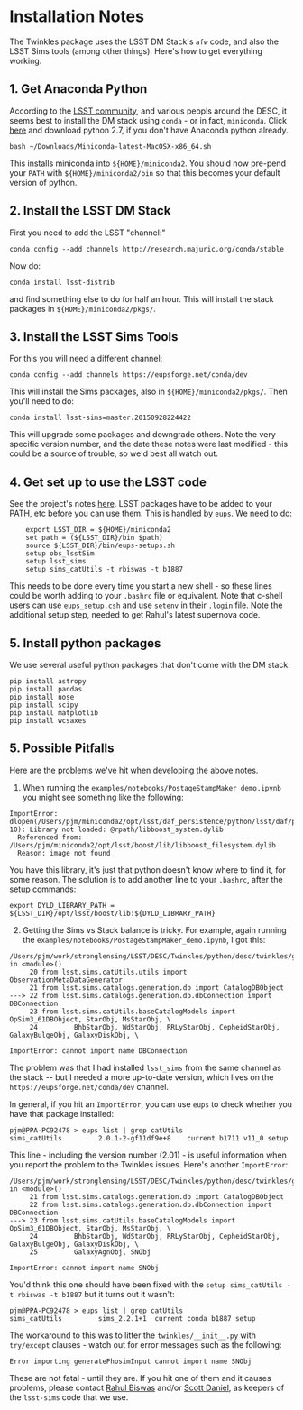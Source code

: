 # Installation Notes

The Twinkles package uses the LSST DM Stack's `afw` code, and also the LSST
Sims tools (among other things). Here's how to get everything working.

## 1. Get Anaconda Python

According to the [LSST community](https://community.lsst.org/t/up-and-running-with-sims-maf-contrib/383), and
various peopls around the DESC, it seems best to install the DM stack using `conda` - or in fact, `miniconda`.
Click [here](http://conda.pydata.org/miniconda.html) and download python 2.7, if you don't have Anaconda python already.
```
bash ~/Downloads/Miniconda-latest-MacOSX-x86_64.sh
```
This installs miniconda into `${HOME}/miniconda2`. You should now pre-pend your `PATH` with `${HOME}/miniconda2/bin` so that this becomes your default version of python.


## 2. Install the LSST DM Stack

First you need to add the LSST "channel:"
```
conda config --add channels http://research.majuric.org/conda/stable
```
Now do:
```
conda install lsst-distrib
```
and find something else to do for half an hour. This will install the stack packages in `${HOME}/miniconda2/pkgs/`.


## 3. Install the LSST Sims Tools

For this you will need a different channel:
```
conda config --add channels https://eupsforge.net/conda/dev
```
This will install the Sims packages, also in `${HOME}/miniconda2/pkgs/`. Then you'll need to do:
```
conda install lsst-sims=master.20150928224422
```
This will upgrade some packages and downgrade others. Note the very specific
version number, and the date these notes were last modified - this could be a source of trouble, so we'd best all watch out.


## 4. Get set up to use the LSST code

See the project's notes [here](https://confluence.lsstcorp.org/display/LSWUG/Using+the+LSST+Stack).
LSST packages have to be added to your PATH, etc before you can use them. This is handled by `eups`. We need to do:
```
    export LSST_DIR = ${HOME}/miniconda2
    set path = (${LSST_DIR}/bin $path)
    source ${LSST_DIR}/bin/eups-setups.sh
    setup obs_lsstSim
    setup lsst_sims
    setup sims_catUtils -t rbiswas -t b1887
```
This needs to be done every time you start a new shell - so these lines could be worth adding to your `.bashrc` file or equivalent. Note that c-shell users can use `eups_setup.csh` and use `setenv` in their `.login` file. Note the additional setup step, needed to get Rahul's latest supernova code.


## 5. Install python packages

We use several useful python packages that don't come with the DM stack:
```
pip install astropy
pip install pandas
pip install nose
pip install scipy
pip install matplotlib
pip install wcsaxes
```

## 5. Possible Pitfalls

Here are the problems we've hit when developing the above notes.

1. When running the `examples/notebooks/PostageStampMaker_demo.ipynb` you might see something like the following:
```
ImportError: dlopen(/Users/pjm/miniconda2/opt/lsst/daf_persistence/python/lsst/daf/persistence/_persistenceLib.so, 10): Library not loaded: @rpath/libboost_system.dylib
  Referenced from: /Users/pjm/miniconda2/opt/lsst/boost/lib/libboost_filesystem.dylib
  Reason: image not found
```
You have this library, it's just that python doesn't know where to find it, for some reason. The solution is to add another line to your `.bashrc`, after the setup commands:
```
export DYLD_LIBRARY_PATH = ${LSST_DIR}/opt/lsst/boost/lib:${DYLD_LIBRARY_PATH}
```

2. Getting the Sims vs Stack balance is tricky. For example,
again running the `examples/notebooks/PostageStampMaker_demo.ipynb`, I got this:
```
/Users/pjm/work/stronglensing/LSST/DESC/Twinkles/python/desc/twinkles/generatePhosimInput.py in <module>()
     20 from lsst.sims.catUtils.utils import ObservationMetaDataGenerator
     21 from lsst.sims.catalogs.generation.db import CatalogDBObject
---> 22 from lsst.sims.catalogs.generation.db.dbConnection import DBConnection
     23 from lsst.sims.catUtils.baseCatalogModels import OpSim3_61DBObject, StarObj, MsStarObj, \
     24         BhbStarObj, WdStarObj, RRLyStarObj, CepheidStarObj, GalaxyBulgeObj, GalaxyDiskObj, \

ImportError: cannot import name DBConnection
```
The problem was that I had installed `lsst_sims` from the same channel as
the stack -- but I needed a more up-to-date version, which lives on the
`https://eupsforge.net/conda/dev` channel.

In general, if you hit an `ImportError`, you can use `eups` to check whether you have that package installed:
```
pjm@PPA-PC92478 > eups list | grep catUtils
sims_catUtils         2.0.1-2-gf11df9e+8 	current b1711 v11_0 setup
```
This line - including the version number (2.01) - is useful information when you report the problem to the Twinkles issues. Here's another `ImportError`:
```
/Users/pjm/work/stronglensing/LSST/DESC/Twinkles/python/desc/twinkles/generatePhosimInput.py in <module>()
     21 from lsst.sims.catalogs.generation.db import CatalogDBObject
     22 from lsst.sims.catalogs.generation.db.dbConnection import DBConnection
---> 23 from lsst.sims.catUtils.baseCatalogModels import OpSim3_61DBObject, StarObj, MsStarObj, \
     24         BhbStarObj, WdStarObj, RRLyStarObj, CepheidStarObj, GalaxyBulgeObj, GalaxyDiskObj, \
     25         GalaxyAgnObj, SNObj

ImportError: cannot import name SNObj
```
You'd think this one should have been fixed with the `setup sims_catUtils -t rbiswas -t b1887` but it turns out it wasn't:
```
pjm@PPA-PC92478 > eups list | grep catUtils
sims_catUtils         sims_2.2.1+1 	current conda b1887 setup
```
The workaround to this was to litter the `twinkles/__init__.py` with `try/except` clauses - watch out for error messages such as the following:
```
Error importing generatePhosimInput cannot import name SNObj
```
These are not fatal - until they are. If you hit one of them and it causes
problems, please contact
[Rahul Biswas](https://github.com/DarkEnergyScienceCollaboration/Twinkles/issues/new?body=@rbiswas4) and/or [Scott Daniel](https://github.com/DarkEnergyScienceCollaboration/Twinkles/issues/new?body=@danielsf), as keepers of the `lsst-sims` code that we use.
